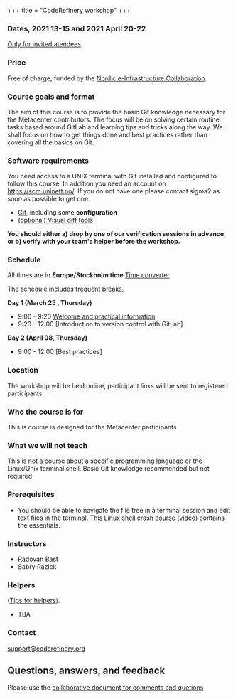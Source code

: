 +++
title = "CodeRefinery workshop"
+++


### Dates, 2021  13-15 and 2021 April 20-22

<a class="btn btn-info disabled" href="#" data-mode="1" target="_blank">Only for invited atendees</a>


### Price

Free of charge, funded by the [Nordic e-Infrastructure Collaboration](https://neic.no/).


### Course goals and format

The aim of this course is to provide the basic Git knowledge necessary for the Metacenter
contributors. The focus will be on solving certain routine tasks based around GitLab and
learning tips and tricks along the way. We shall focus on how to get things done and best
practices rather than covering all the basics on Git.  

### Software requirements

You need access to a UNIX terminal with Git installed and configured to follow this course.
In addition you need an account on https://scm.uninett.no/. If you do not have one please
contact sigma2 as soon as possible to get one. 

- [Git](https://coderefinery.github.io/installation/git/), including
  some **configuration**
- [(optional) Visual diff tools](https://coderefinery.github.io/installation/difftools/)

**You should either a) drop by one of our verification sessions in
advance, or b) verify with your team's helper before the workshop.**


### Schedule

All times are in **Europe/Stockholm time** 
[Time converter](https://arewemeetingyet.com/Oslo/2021-03-25/09:00/CodeRefinery)

The schedule includes frequent breaks.


**Day 1 (March 25 , Thursday)**
- 9:00 - 9:20
  [Welcome and practical information](https://github.com/coderefinery/workshop-intro/blob/master/README.md)
- 9:20 - 12:00
  [Introduction to version control with GitLab]


**Day 2 (April 08, Thursday)**
- 9:00 - 12:00
  [Best practices]


### Location

The workshop will be held online, participant links will be sent to
registered participants.


### Who the course is for
This is course is designed for the Metacenter participants 

### What we will not teach

This is not a course about a specific programming language or
the Linux/Unix terminal shell. Basic Git knowledge recommended 
but not required 


### Prerequisites

- You should be able to navigate the file tree in a terminal session and edit
  text files in the terminal.
  [This Linux shell crash course](https://scicomp.aalto.fi/scicomp/shell.html)
  ([video](https://youtu.be/56p6xX0aToI))
  contains the essentials.

### Instructors

- Radovan Bast
- Sabry Razick


### Helpers

([Tips for
helpers](https://coderefinery.github.io/manuals/helping-and-teaching/)).
- TBA

### Contact

support@coderefinery.org


## Questions, answers, and feedback
Please use the [collaborative document for comments and quetions](https://hackmd.io/xJzF5knES0uqDeTlp8MR0A?view)

<!--* [Day 1 questions and notes]({{ site.baseurl }}/hackmd-day1/)-->
<!--* [Day 2 questions and notes]({{ site.baseurl }}/hackmd-day2/)-->
